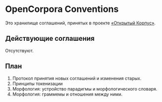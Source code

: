 # OpenCorpora Conventions

Это хранилище соглашений, принятых в проекте [&laquo;Открытый Корпус&raquo;](http://opencorpora.org).

## Действующие соглашения

Отсутствуют.

## План
1. Протокол принятия новых соглашений и изменения старых.
1. Принципы токенизации
1. Морфология: устройство парадигмы и морфологического словаря.
1. Морфология: граммемы и отношения между ними.

